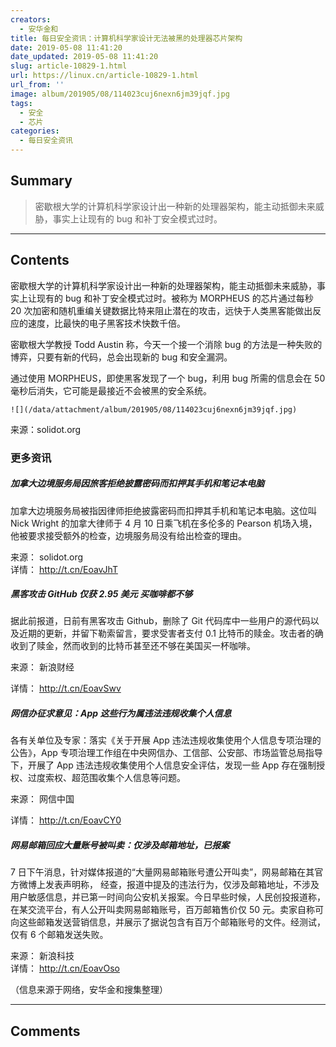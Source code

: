 ```yaml
---
creators:
  - 安华金和
title: 每日安全资讯：计算机科学家设计无法被黑的处理器芯片架构
date: 2019-05-08 11:41:20
date_updated: 2019-05-08 11:41:20
slug: article-10829-1.html
url: https://linux.cn/article-10829-1.html
url_from: ''
image: album/201905/08/114023cuj6nexn6jm39jqf.jpg
tags:
  - 安全
  - 芯片
categories:
  - 每日安全资讯
---
```


## Summary

> 密歇根大学的计算机科学家设计出一种新的处理器架构，能主动抵御未来威胁，事实上让现有的 bug 和补丁安全模式过时。

***

<!-- more -->

## Contents

密歇根大学的计算机科学家设计出一种新的处理器架构，能主动抵御未来威胁，事实上让现有的 bug 和补丁安全模式过时。被称为 MORPHEUS 的芯片通过每秒 20 次加密和随机重编关键数据比特来阻止潜在的攻击，远快于人类黑客能做出反应的速度，比最快的电子黑客技术快数千倍。

密歇根大学教授 Todd Austin 称，今天一个接一个消除 bug 的方法是一种失败的博弈，只要有新的代码，总会出现新的 bug 和安全漏洞。

通过使用 MORPHEUS，即使黑客发现了一个 bug，利用 bug 所需的信息会在 50 毫秒后消失，它可能是最接近不会被黑的安全系统。

`![](/data/attachment/album/201905/08/114023cuj6nexn6jm39jqf.jpg)`

来源：solidot.org

### 更多资讯

##### 加拿大边境服务局因旅客拒绝披露密码而扣押其手机和笔记本电脑

加拿大边境服务局被指因律师拒绝披露密码而扣押其手机和笔记本电脑。这位叫 Nick Wright 的加拿大律师于 4 月 10 日乘飞机在多伦多的 Pearson 机场入境，他被要求接受额外的检查，边境服务局没有给出检查的理由。

来源： solidot.org  
详情： <http://t.cn/EoavJhT> 

##### 黑客攻击 GitHub 仅获 2.95 美元 买咖啡都不够

据此前报道，日前有黑客攻击 Github，删除了 Git 代码库中一些用户的源代码以及近期的更新，并留下勒索留言，要求受害者支付 0.1 比特币的赎金。攻击者的确收到了赎金，然而收到的比特币甚至还不够在美国买一杯咖啡。

来源： 新浪财经

详情： <http://t.cn/EoavSwv> 

##### 网信办征求意见：App 这些行为属违法违规收集个人信息

各有关单位及专家：落实《关于开展 App 违法违规收集使用个人信息专项治理的公告》，App 专项治理工作组在中央网信办、工信部、公安部、市场监管总局指导下，开展了 App 违法违规收集使用个人信息安全评估，发现一些 App 存在强制授权、过度索权、超范围收集个人信息等问题。

来源： 网信中国

详情： <http://t.cn/EoavCY0> 

##### 网易邮箱回应大量账号被叫卖：仅涉及邮箱地址，已报案

7 日下午消息，针对媒体报道的“大量网易邮箱账号遭公开叫卖”，网易邮箱在其官方微博上发表声明称， 经查，报道中提及的违法行为，仅涉及邮箱地址，不涉及用户敏感信息，并已第一时间向公安机关报案。今日早些时候，人民创投报道称，在某交流平台，有人公开叫卖网易邮箱账号，百万邮箱售价仅 50 元。卖家自称可向这些邮箱发送营销信息，并展示了据说包含有百万个邮箱账号的文件。经测试，仅有 6 个邮箱发送失败。

来源： 新浪科技  
详情： <http://t.cn/EoavOso> 

（信息来源于网络，安华金和搜集整理）

***

## Comments
